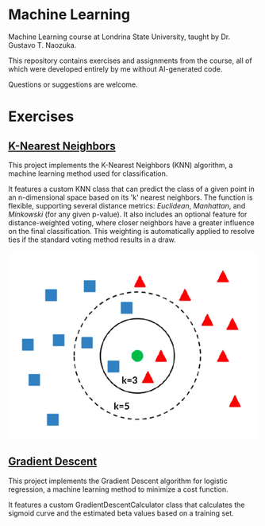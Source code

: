 # Machine Learning

Machine Learning course at Londrina State University, taught by Dr. Gustavo T. Naozuka.

This repository contains exercises and assignments from the course, all of which were developed entirely by me without AI-generated code.

Questions or suggestions are welcome.

# Exercises

## [K-Nearest Neighbors](../src/k_nearest_neighbors)

This project implements the K-Nearest Neighbors (KNN) algorithm, a machine learning method used for classification.

It features a custom KNN class that can predict the class of a given point in an n-dimensional space based on its 'k' nearest neighbors. The function is flexible, supporting several distance metrics: _Euclidean_, _Manhattan_, and _Minkowski_ (for any given p-value). It also includes an optional feature for distance-weighted voting, where closer neighbors have a greater influence on the final classification. This weighting is automatically applied to resolve ties if the standard voting method results in a draw.

![A chart showing an example of KNN classification](imgs/knn_example.png)

## [Gradient Descent](../src/gradient_descent)

This project implements the Gradient Descent algorithm for logistic regression, a machine learning method to minimize a cost function.

It features a custom GradientDescentCalculator class that calculates the sigmoid curve and the estimated beta values based on a training set.
